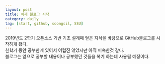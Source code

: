 ```yaml
---
layout: post
title: 이제 블로그 시작
category: daily
tag: [start, github, soongsil, SSU]
---
```


2019년도 2학기 오픈소스 기반 기초 설계때 얻은 지식을 바탕으로 GitHub블로그를 시작하게 됐다.  
한학기 동안 공부한게 있어서 어렵진 않았지만 아직 미숙한것 같다.  
블로그는 앞으로 공부할 내용이나 공부했던 것들을 복기 하는데 사용될 예정이다.
